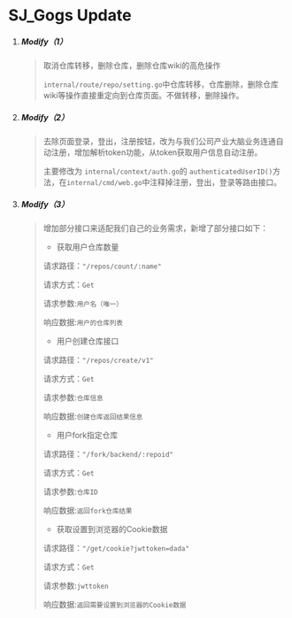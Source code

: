 # SJ_Gogs  Update

1. ##### Modify（1）

   >取消仓库转移，删除仓库，删除仓库wiki的高危操作
   >
   >`internal/route/repo/setting.go`中仓库转移，仓库删除，删除仓库wiki等操作直接重定向到仓库页面。不做转移，删除操作。

2. ##### Modify（2）

   >去除页面登录，登出，注册按钮，改为与我们公司产业大脑业务连通自动注册，增加解析token功能，从token获取用户信息自动注册。
   >
   >主要修改为 `internal/context/auth.go`的 `authenticatedUserID()`方法，在`internal/cmd/web.go`中注释掉注册，登出，登录等路由接口。

3. ##### Modify（3）

   >增加部分接口来适配我们自己的业务需求，新增了部分接口如下：
   >
   >- 获取用户仓库数量
   >
   >  请求路径：`"/repos/count/:name"` 
   >
   >  请求方式：`Get`
   >
   >  请求参数:`用户名（唯一）`
   >
   >  响应数据:`用户的仓库列表`
   >
   >- 用户创建仓库接口
   >
   >  请求路径：`"/repos/create/v1"` 
   >
   >  请求方式：`Get`
   >
   >  请求参数:`仓库信息`
   >
   >  响应数据:`创建仓库返回结果信息`
   >
   >- 用户fork指定仓库
   >
   >  请求路径：`"/fork/backend/:repoid"` 
   >
   >  请求方式：`Get`
   >
   >  请求参数:`仓库ID`
   >
   >  响应数据:`返回fork仓库结果`
   >- 获取设置到浏览器的Cookie数据
    >
   >  请求路径：`"/get/cookie?jwttoken=dada"` 
   >
   >  请求方式：`Get`
   >
   >  请求参数:`jwttoken`
   >
   >  响应数据:`返回需要设置到浏览器的Cookie数据`
